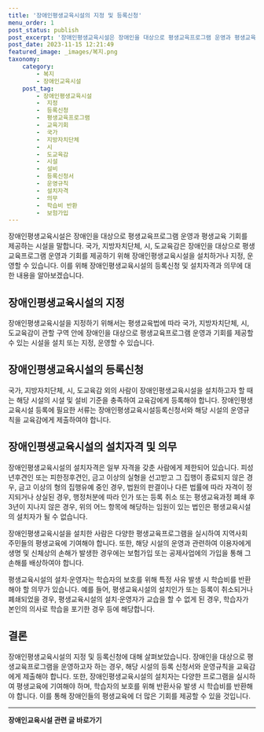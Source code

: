 ```yaml
---
title: '장애인평생교육시설의 지정 및 등록신청'
menu_order: 1
post_status: publish
post_excerpt: '장애인평생교육시설은 장애인을 대상으로 평생교육프로그램 운영과 평생교육 기회를 제공하는 시설을 말합니다. 국가, 지방자치단체, 시, 도교육감은 장애인을 대상으로 평생교육프로그램 운영과 기회를 제공하기 위해 장애인평생교육시설을 설치하거나 지정, 운영할 수 있습니다. 이를 위해 장애인평생교육시설의 등록신청 및 설치자격과 의무에 대한 내용을 알아보겠습니다.'
post_date: 2023-11-15 12:21:49
featured_image: _images/복지.png
taxonomy:
    category:
        - 복지
        - 장애인교육시설
    post_tag:
        - 장애인평생교육시설
        -  지정
        -  등록신청
        -  평생교육프로그램
        -  교육기회
        -  국가
        -  지방자치단체
        -  시
        -  도교육감
        -  시설
        -  설비
        -  등록신청서
        -  운영규칙
        -  설치자격
        -  의무
        -  학습비 반환
        -  보험가입
---
```



장애인평생교육시설은 장애인을 대상으로 평생교육프로그램 운영과 평생교육 기회를 제공하는 시설을 말합니다. 국가, 지방자치단체, 시, 도교육감은 장애인을 대상으로 평생교육프로그램 운영과 기회를 제공하기 위해 장애인평생교육시설을 설치하거나 지정, 운영할 수 있습니다. 이를 위해 장애인평생교육시설의 등록신청 및 설치자격과 의무에 대한 내용을 알아보겠습니다.

## 장애인평생교육시설의 지정

장애인평생교육시설을 지정하기 위해서는 평생교육법에 따라 국가, 지방자치단체, 시, 도교육감이 관할 구역 안에 장애인을 대상으로 평생교육프로그램 운영과 기회를 제공할 수 있는 시설을 설치 또는 지정, 운영할 수 있습니다.

## 장애인평생교육시설의 등록신청

국가, 지방자치단체, 시, 도교육감 외의 사람이 장애인평생교육시설을 설치하고자 할 때는 해당 시설의 시설 및 설비 기준을 충족하여 교육감에게 등록해야 합니다. 장애인평생교육시설 등록에 필요한 서류는 장애인평생교육시설등록신청서와 해당 시설의 운영규칙을 교육감에게 제출하여야 합니다.

## 장애인평생교육시설의 설치자격 및 의무

장애인평생교육시설의 설치자격은 일부 자격을 갖춘 사람에게 제한되어 있습니다. 피성년후견인 또는 피한정후견인, 금고 이상의 실형을 선고받고 그 집행이 종료되지 않은 경우, 금고 이상의 형의 집행유예 중인 경우, 법원의 판결이나 다른 법률에 따라 자격이 정지되거나 상실된 경우, 행정처분에 따라 인가 또는 등록 취소 또는 평생교육과정 폐쇄 후 3년이 지나지 않은 경우, 위의 어느 항목에 해당하는 임원이 있는 법인은 평생교육시설의 설치자가 될 수 없습니다.

장애인평생교육시설을 설치한 사람은 다양한 평생교육프로그램을 실시하여 지역사회 주민들의 평생교육에 기여해야 합니다. 또한, 해당 시설의 운영과 관련하여 이용자에게 생명 및 신체상의 손해가 발생한 경우에는 보험가입 또는 공제사업에의 가입을 통해 그 손해를 배상하여야 합니다.

평생교육시설의 설치·운영자는 학습자의 보호를 위해 특정 사유 발생 시 학습비를 반환해야 할 의무가 있습니다. 예를 들어, 평생교육시설의 설치인가 또는 등록이 취소되거나 폐쇄되었을 경우, 평생교육시설의 설치·운영자가 교습을 할 수 없게 된 경우, 학습자가 본인의 의사로 학습을 포기한 경우 등에 해당합니다.

## 결론

장애인평생교육시설의 지정 및 등록신청에 대해 살펴보았습니다. 장애인을 대상으로 평생교육프로그램을 운영하고자 하는 경우, 해당 시설의 등록 신청서와 운영규칙을 교육감에게 제출해야 합니다. 또한, 장애인평생교육시설의 설치자는 다양한 프로그램을 실시하여 평생교육에 기여해야 하며, 학습자의 보호를 위해 반환사유 발생 시 학습비를 반환해야 합니다. 이를 통해 장애인들의 평생교육에 더 많은 기회를 제공할 수 있을 것입니다.


<!-- wp:separator -->
<hr class="wp-block-separator has-alpha-channel-opacity"/>
<!-- /wp:separator -->

<!-- wp:group {"backgroundColor":"base","layout":{"type":"constrained"}} -->
<div class="wp-block-group has-base-background-color has-background"><!-- wp:paragraph {"align":"center","fontSize":"medium"} -->
<p class="has-text-align-center has-large-font-size"><strong>장애인교육시설 관련 글 바로가기</strong></p>
<!-- /wp:paragraph -->


<!-- wp:latest-posts
{"categories":[{"id":23164,"count":19,"description":"","link":"https://uknowlaw.com/category/%ec%9e%a5%ec%95%a0%ec%9d%b8%ea%b5%90%ec%9c%a1%ec%8b%9c%ec%84%a4/","name":"장애인교육시설","slug":"장애인교육시설","taxonomy":"category","parent":0,"meta":[],"_links":{"self":[{"href":"https://uknowlaw.com/wp-json/wp/v2/categories/23164"}],"collection":[{"href":"https://uknowlaw.com/wp-json/wp/v2/categories"}],"about":[{"href":"https://uknowlaw.com/wp-json/wp/v2/taxonomies/category"}],"wp:post_type":[{"href":"https://uknowlaw.com/wp-json/wp/v2/posts?categories=23164"}],"curies":[{"name":"wp","href":"https://api.w.org/{rel}","templated":true}]}}],"postsToShow":100,"excerptLength":28,"postLayout":"grid","columns":2,"featuredImageAlign":"left","featuredImageSizeSlug":"large","fontSize":"small"} /--></div>
<!-- /wp:group -->